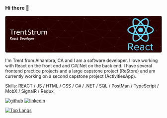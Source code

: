 ### Hi there 👋
![Header](./banner.png)

I'm Trent from Alhambra, CA and I am a software developer. I love working with React on the front end and C#/.Net on the back end. I have several frontend practice projects and a large capstone project (ReStore) and am currently working on a second capstone project (ActivitiesApp).

Skills: REACT / JS / HTML / CSS / C# / .NET / SQL / PostMan / TypeScript / MobX / SignalR / Redux


[<img src='https://cdn.jsdelivr.net/npm/simple-icons@3.0.1/icons/github.svg' alt='github' height='40'>](https://github.com/TrentStrum)  [<img src='https://cdn.jsdelivr.net/npm/simple-icons@3.0.1/icons/linkedin.svg' alt='linkedin' height='40'>](https://www.linkedin.com/in/trent-strum/)  

[![Top Langs](https://github-readme-stats.vercel.app/api/top-langs/?username=TrentStrum)](https://github.com/anuraghazra/github-readme-stats)

